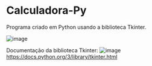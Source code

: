 # Calculadora-Py

Programa criado em Python usando a biblioteca Tkinter.

![image](https://github.com/Geslon/Calculadora-Py/assets/88560350/b9b2b233-5019-42b0-bea3-90f5e33d06b4)

Documentação da biblioteca Tkinter:
![image](https://github.com/Geslon/Calculadora-Py/assets/88560350/324b0d36-455c-481e-b080-249fc971ae62)
https://docs.python.org/3/library/tkinter.html

